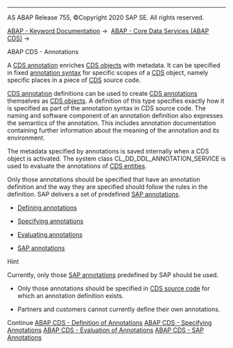   

* * *

AS ABAP Release 755, ©Copyright 2020 SAP SE. All rights reserved.

[ABAP - Keyword Documentation](javascript:call_link\('abenabap.htm'\)) →  [ABAP - Core Data Services (ABAP CDS)](javascript:call_link\('abencds.htm'\)) → 

ABAP CDS - Annotations

A [CDS annotation](javascript:call_link\('abencds_annotation_glosry.htm'\) "Glossary Entry") enriches [CDS objects](javascript:call_link\('abencds_object_glosry.htm'\) "Glossary Entry") with metadata. It can be specified in fixed [annotation syntax](javascript:call_link\('abencds_annotation_syntax_glosry.htm'\) "Glossary Entry") for specific scopes of a [CDS](javascript:call_link\('abencds_object_glosry.htm'\) "Glossary Entry") object, namely specific places in a piece of [CDS](javascript:call_link\('abencds_source_code_glosry.htm'\) "Glossary Entry") source code.

[CDS annotation](javascript:call_link\('abencds_anno_definition_glosry.htm'\) "Glossary Entry") definitions can be used to create [CDS annotations](javascript:call_link\('abencds_annotation_glosry.htm'\) "Glossary Entry") themselves as [CDS objects](javascript:call_link\('abencds_object_glosry.htm'\) "Glossary Entry"). A definition of this type specifies exactly how it is specified as part of the annotation syntax in CDS source code. The naming and software component of an annotation definition also expresses the semantics of the annotation. This includes annotation documentation containing further information about the meaning of the annotation and its environment.

The metadata specified by annotations is saved internally when a CDS object is activated. The system class CL\_DD\_DDL\_ANNOTATION\_SERVICE is used to evaluate the annotations of [CDS entities](javascript:call_link\('abencds_entity_glosry.htm'\) "Glossary Entry").

Only those annotations should be specified that have an annotation definition and the way they are specified should follow the rules in the definition. SAP delivers a set of predefined [SAP annotations](javascript:call_link\('abensap_annotation_glosry.htm'\) "Glossary Entry").

-   [Defining annotations](javascript:call_link\('abencds_anno_definition.htm'\))

-   [Specifying annotations](javascript:call_link\('abencds_anno_usage.htm'\))

-   [Evaluating annotations](javascript:call_link\('abencds_annotations_analysis.htm'\))

-   [SAP annotations](javascript:call_link\('abencds_annotations_sap.htm'\))

Hint

Currently, only those [SAP annotations](javascript:call_link\('abensap_annotation_glosry.htm'\) "Glossary Entry") predefined by SAP should be used.

-   Only those annotations should be specified in [CDS source code](javascript:call_link\('abencds_source_code_glosry.htm'\) "Glossary Entry") for which an annotation definition exists.

-   Partners and customers cannot currently define their own annotations.

Continue
[ABAP CDS - Definition of Annotations](javascript:call_link\('abencds_anno_definition.htm'\))
[ABAP CDS - Specifying Annotations](javascript:call_link\('abencds_anno_usage.htm'\))
[ABAP CDS - Evaluation of Annotations](javascript:call_link\('abencds_annotations_analysis.htm'\))
[ABAP CDS - SAP Annotations](javascript:call_link\('abencds_annotations_sap.htm'\))